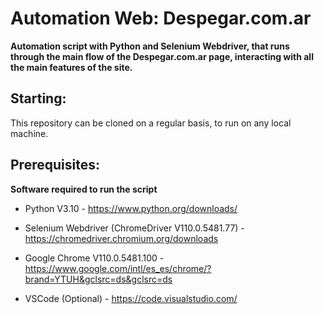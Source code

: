 # Automation Web: Despegar.com.ar

**Automation script with Python and Selenium Webdriver, that runs through the main flow of the Despegar.com.ar page, interacting with all the main features of the site.**

## Starting:

This repository can be cloned on a regular basis, to run on any local machine.

## Prerequisites:

**Software required to run the script**

- Python V3.10 - https://www.python.org/downloads/

- Selenium Webdriver (ChromeDriver V110.0.5481.77) - https://chromedriver.chromium.org/downloads

- Google Chrome V110.0.5481.100 - https://www.google.com/intl/es_es/chrome/?brand=YTUH&gclsrc=ds&gclsrc=ds

- VSCode (Optional) - https://code.visualstudio.com/

